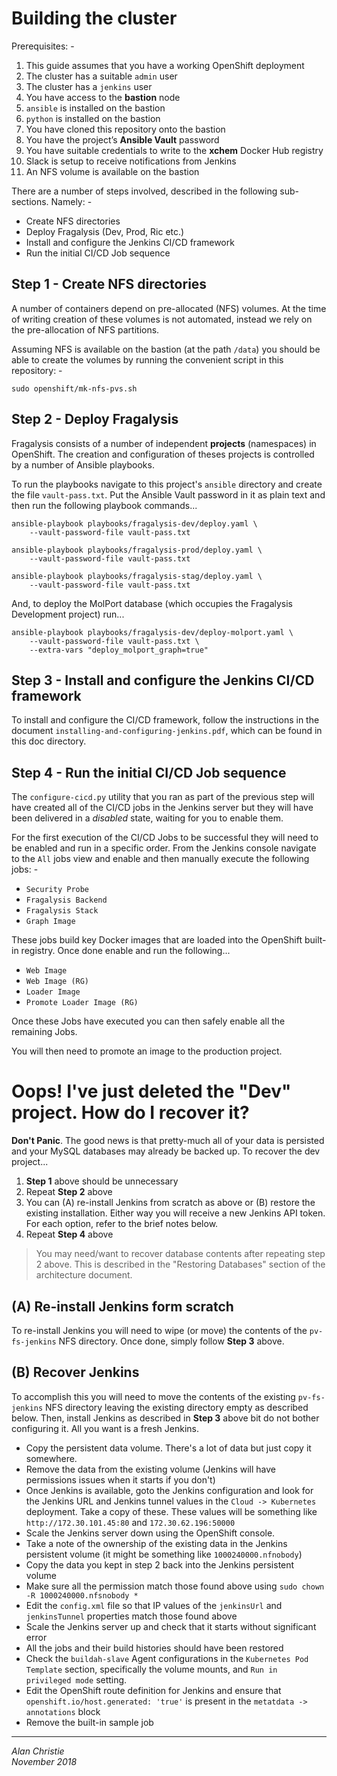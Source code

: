 # Building the cluster
Prerequisites: -

1.  This guide assumes that you have a working OpenShift deployment
1.  The cluster has a suitable  `admin` user
1.  The cluster has a `jenkins` user
1.  You have access to the **bastion** node
1.  `ansible` is installed on the bastion
1.  `python` is installed on the bastion
1.  You have cloned this repository onto the bastion
1.  You have the project’s **Ansible Vault** password
1.  You have suitable credentials to write to the **xchem** Docker Hub registry
1.  Slack is setup to receive notifications from Jenkins
1.  An NFS volume is available on the bastion

There are a number of steps involved, described in the following
sub-sections. Namely: -

*   Create NFS directories
*   Deploy Fragalysis (Dev, Prod, Ric etc.)
*   Install and configure the Jenkins CI/CD framework
*   Run the initial CI/CD Job sequence 

## Step 1 - Create NFS directories
A number of containers depend on pre-allocated (NFS) volumes.
At the time of writing creation of these volumes is not automated,
instead we rely on the pre-allocation of NFS partitions.

Assuming NFS is available on the bastion (at the path `/data`)
you should be able to create the volumes by running the convenient script
in this repository: -

    sudo openshift/mk-nfs-pvs.sh
    
## Step 2 - Deploy Fragalysis
Fragalysis consists of a number of independent **projects** (namespaces)
in OpenShift. The creation and configuration of theses projects is
controlled by a number of Ansible playbooks.

To run the playbooks navigate to this project's `ansible` directory and
create the file `vault-pass.txt`. Put the Ansible Vault password
in it as plain text and then run the following playbook commands...

    ansible-playbook playbooks/fragalysis-dev/deploy.yaml \
        --vault-password-file vault-pass.txt

    ansible-playbook playbooks/fragalysis-prod/deploy.yaml \
        --vault-password-file vault-pass.txt

    ansible-playbook playbooks/fragalysis-stag/deploy.yaml \
        --vault-password-file vault-pass.txt

And, to deploy the MolPort database (which occupies the
Fragalysis Development project) run...

    ansible-playbook playbooks/fragalysis-dev/deploy-molport.yaml \
        --vault-password-file vault-pass.txt \
        --extra-vars "deploy_molport_graph=true"

## Step 3 - Install and configure the Jenkins CI/CD framework
To install and configure the CI/CD framework, follow the instructions in the
document `installing-and-configuring-jenkins.pdf`, which can be found
in this doc directory.

## Step 4 - Run the initial CI/CD Job sequence 
The `configure-cicd.py` utility that you ran as part of the previous step
will have created all of the CI/CD jobs in the Jenkins server but they will
have been delivered in a *disabled* state, waiting for you to enable them.

For the first execution of the CI/CD Jobs to be successful they will need
to be enabled and run in a specific order. From the Jenkins console navigate
to the `All` jobs view and enable and then manually execute the following
jobs: - 

*   `Security Probe`
*   `Fragalysis Backend`
*   `Fragalysis Stack`
*   `Graph Image`

These jobs build key Docker images that are loaded into the OpenShift built-in
registry. Once done enable and run the following...

*   `Web Image`
*   `Web Image (RG)`
*   `Loader Image`
*   `Promote Loader Image (RG)`

Once these Jobs have executed you can then safely enable all the remaining Jobs.

You will then need to promote an image to the production project.

# Oops! I've just deleted the "Dev" project. How do I recover it?

**Don't Panic**. The good news is that pretty-much all of your data is
persisted and your MySQL databases may already be backed up. To recover
the dev project...

1.  **Step 1** above should be unnecessary
1.  Repeat **Step 2** above
1.  You can (A) re-install Jenkins from scratch as above or (B) restore
    the existing installation. Either way you will receive a new Jenkins API
    token. For each option, refer to the brief notes below.
1.  Repeat **Step 4** above

>   You may need/want to recover database contents after repeating step 2 above.
    This is described in the "Restoring Databases" section of the architecture
    document.

## (A) Re-install Jenkins form scratch
To re-install Jenkins you will need to wipe (or move) the contents of the
`pv-fs-jenkins` NFS directory. Once done, simply follow **Step 3** above.

## (B) Recover Jenkins
To accomplish this you will need to move the contents of the existing
`pv-fs-jenkins` NFS directory leaving the existing directory empty as described
below. Then, install Jenkins as described in **Step 3** above bit do not
bother configuring it. All you want is a fresh Jenkins.

*   Copy the persistent data volume. There's a lot of data but just copy it
    somewhere.
*   Remove the data from the existing volume
    (Jenkins will have permissions issues when it starts if you don't)
*   Once Jenkins is available, goto the Jenkins configuration and look for
    the Jenkins URL and Jenkins tunnel values in the `Cloud -> Kubernetes`
    deployment. Take a copy of these. These values will be something like
    `http://172.30.101.45:80` and `172.30.62.196:50000`
*   Scale the Jenkins server down using the OpenShift console.
*   Take a note of the ownership of the existing data in the Jenkins
    persistent volume (it might be something like `1000240000.nfnobody`)
*   Copy the data you kept in step 2 back into the Jenkins persistent volume
*   Make sure all the permission match those found above using
    `sudo chown -R 1000240000.nfsnobody *`
*   Edit the `config.xml` file so that IP values of the `jenkinsUrl` and
    `jenkinsTunnel` properties match those found above
*   Scale the Jenkins server up and check that it starts without
    significant error
*   All the jobs and their build histories should have been restored
*   Check the `buildah-slave` Agent configurations in the
    `Kubernetes Pod Template` section, specifically the volume mounts,
    and `Run in privileged mode` setting.
*   Edit the OpenShift route definition for Jenkins and ensure that
    `openshift.io/host.generated: 'true'` is present
    in the `metatdata -> annotations` block
*   Remove the built-in sample job

---

_Alan Christie_  
_November 2018_
